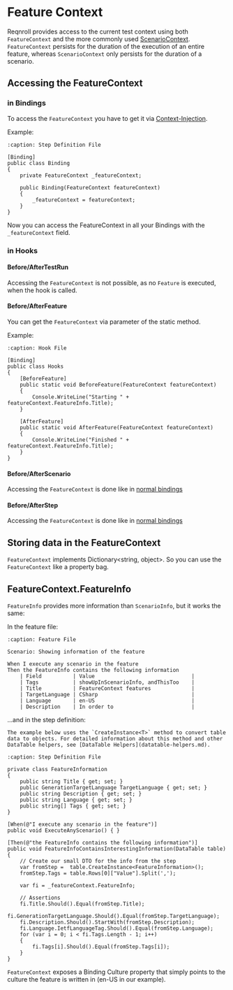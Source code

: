 # Feature Context

Reqnroll provides access to the current test context using both `FeatureContext` and the more commonly used [ScenarioContext](scenario-context). `FeatureContext` persists for the duration of the execution of an entire feature, whereas `ScenarioContext` only persists for the duration of a scenario.

## Accessing the FeatureContext

### in Bindings

To access the `FeatureContext` you have to get it via [Context-Injection](context-injection).

Example:  

```{code-block} csharp
:caption: Step Definition File

[Binding]
public class Binding
{
    private FeatureContext _featureContext;

    public Binding(FeatureContext featureContext)
    {
        _featureContext = featureContext;
    }
}

```

Now you can access the FeatureContext in all your Bindings with the `_featureContext` field.

### in Hooks

#### Before/AfterTestRun

Accessing the `FeatureContext` is not possible, as no `Feature` is executed, when the hook is called.

#### Before/AfterFeature

You can get the `FeatureContext` via parameter of the static method.

Example:

```{code-block} csharp
:caption: Hook File

[Binding]
public class Hooks
{
    [BeforeFeature]
    public static void BeforeFeature(FeatureContext featureContext)
    {
        Console.WriteLine("Starting " + featureContext.FeatureInfo.Title);
    }

    [AfterFeature]
    public static void AfterFeature(FeatureContext featureContext)
    {
        Console.WriteLine("Finished " + featureContext.FeatureInfo.Title);
    }
}
```

#### Before/AfterScenario

Accessing the `FeatureContext` is done like in [normal bindings](#in-bindings)

#### Before/AfterStep

Accessing the `FeatureContext` is done like in [normal bindings](#in-bindings)

## Storing data in the FeatureContext

`FeatureContext` implements Dictionary<string, object>. So you can use the `FeatureContext` like a property bag.  

## FeatureContext.FeatureInfo

`FeatureInfo` provides more information than `ScenarioInfo`, but it works the same:

In the feature file:

```{code-block} gherkin
:caption: Feature File

Scenario: Showing information of the feature

When I execute any scenario in the feature
Then the FeatureInfo contains the following information
    | Field          | Value                               |
    | Tags           | showUpInScenarioInfo, andThisToo    |
    | Title          | FeatureContext features             |
    | TargetLanguage | CSharp                              |
    | Language       | en-US                               |
    | Description    | In order to                         |
```

...and in the step definition:

```{note}
The example below uses the `CreateInstance<T>` method to convert table data to objects. For detailed information about this method and other DataTable helpers, see [DataTable Helpers](datatable-helpers.md).
```

```{code-block} csharp
:caption: Step Definition File

private class FeatureInformation
{
    public string Title { get; set; }
    public GenerationTargetLanguage TargetLanguage { get; set; }
    public string Description { get; set; }
    public string Language { get; set; }
    public string[] Tags { get; set; }
}

[When(@"I execute any scenario in the feature")]
public void ExecuteAnyScenario() { }

[Then(@"the FeatureInfo contains the following information")]
public void FeatureInfoContainsInterestingInformation(DataTable table)
{
    // Create our small DTO for the info from the step
    var fromStep =  table.CreateInstance<FeatureInformation>();
    fromStep.Tags = table.Rows[0]["Value"].Split(',');

    var fi = _featureContext.FeatureInfo;

    // Assertions
    fi.Title.Should().Equal(fromStep.Title);
    fi.GenerationTargetLanguage.Should().Equal(fromStep.TargetLanguage);
    fi.Description.Should().StartWith(fromStep.Description);
    fi.Language.IetfLanguageTag.Should().Equal(fromStep.Language);
    for (var i = 0; i < fi.Tags.Length - 1; i++)
    {
        fi.Tags[i].Should().Equal(fromStep.Tags[i]);
    }
}
```

`FeatureContext` exposes a Binding Culture property that simply points to the culture the feature is written in (en-US in our example).
